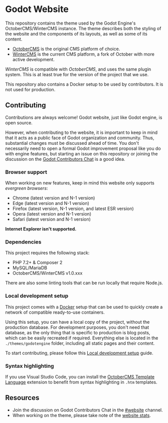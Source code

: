 # Godot Website

This repository contains the theme used by the Godot Engine's OctoberCMS/WinterCMS
instance. The theme describes both the styling of the website and the components
of its layouts, as well as some of its content.

- [OctoberCMS](https://github.com/octobercms/october) is the original CMS platform
  of choice.
- [WinterCMS](https://github.com/wintercms/winter) is the current CMS platform, a fork
  of October with more active development.

_WinterCMS_ is compatible with _OctoberCMS_, and uses the same plugin system. This is
at least true for the version of the project that we use.

This repository also contains a Docker setup to be used by contributors. It
is not used for production.

## Contributing

Contributions are always welcome! Godot website, just like Godot engine, is open source.

However, when contributing to the website, it is important to keep in mind that it
acts as a public face of Godot organization and community. Thus, substantial
changes must be discussed ahead of time. You don't necessarily need to open a formal
Godot improvement proposal like you do with engine features, but starting an issue
on this repository or joining the discussion on the
[Godot Contributors Chat](https://chat.godotengine.org/channel/website) is a good idea.

### Browser support

When working on new features, keep in mind this website only supports
_evergreen browsers_:

- Chrome (latest version and N-1 version)
- Edge (latest version and N-1 version)
- Firefox (latest version, N-1 version, and latest ESR version)
- Opera (latest version and N-1 version)
- Safari (latest version and N-1 version)

**Internet Explorer isn't supported.**

### Dependencies

This project requires the following stack:

- PHP 7.2+ & Composer 2
- MySQL/MariaDB
- OctoberCMS/WinterCMS v1.0.xxx

There are also some linting tools that can be run locally that require Node.js.

### Local development setup

This project comes with a [Docker](https://docker.com) setup that can be used to quickly
create a network of compatible ready-to-use containers.

Using this setup, you can have a local copy of the project, without the production database.
For development purposes, you don't need that database, as the only thing that is specific
to production is blog posts, which can be easily recreated if required. Everything else
is located in the `./themes/godotengine` folder, including all static pages and their content.

To start contributing, please follow this [Local development setup](DEVELOPMENT_SETUP.md) guide.

### Syntax highlighting

If you use Visual Studio Code, you can install the
[OctoberCMS Template Language](https://marketplace.visualstudio.com/items?itemName=dqsully.octobercms-template-language)
extension to benefit from syntax highlighting in `.htm` templates.

## Resources

- Join the discussion on Godot Contributors Chat in the
  [#website](https://chat.godotengine.org/channel/website) channel.
- When working on the theme, please take note of the
  [website stats](https://stats.tuxfamily.org/godotengine.org).
